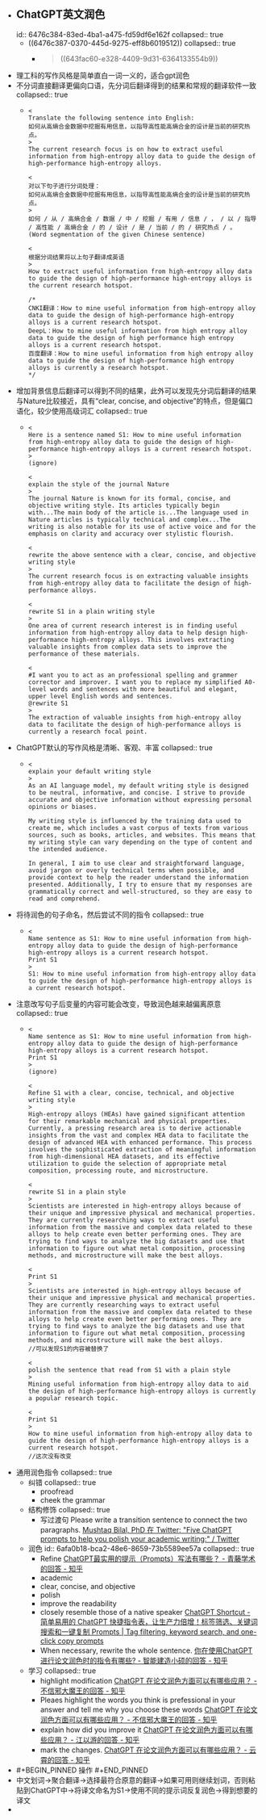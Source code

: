 - ## ChatGPT英文润色
  id:: 6476c384-83ed-4ba1-a475-fd59df6e162f
  collapsed:: true
	- ((6476c387-0370-445d-9275-eff8b6019512))
	  collapsed:: true
		- > ((643fac60-e328-4409-9d31-6364133554b9))
- 理工科的写作风格是简单直白一词一义的，适合gpt润色
- 不分词直接翻译更偏向口语，先分词后翻译得到的结果和常规的翻译软件一致
  collapsed:: true
	- ``` 
	  <
	  Translate the following sentence into English: 
	  如何从高熵合金数据中挖掘有用信息，以指导高性能高熵合金的设计是当前的研究热点。
	  >
	  The current research focus is on how to extract useful information from high-entropy alloy data to guide the design of high-performance high-entropy alloys.
	  
	  <
	  对以下句子进行分词处理：
	  如何从高熵合金数据中挖掘有用信息，以指导高性能高熵合金的设计是当前的研究热点。
	  >
	  如何 / 从 / 高熵合金 / 数据 / 中 / 挖掘 / 有用 / 信息 / ， / 以 / 指导 / 高性能 / 高熵合金 / 的 / 设计 / 是 / 当前 / 的 / 研究热点 / 。
	  (Word segmentation of the given Chinese sentence)
	  
	  <
	  根据分词结果将以上句子翻译成英语
	  >
	  How to extract useful information from high-entropy alloy data to guide the design of high-performance high-entropy alloys is the current research hotspot.
	  
	  /*
	  CNKI翻译：How to mine useful information from high-entropy alloy data to guide the design of high-performance high-entropy alloys is a current research hotspot.
	  DeepL：How to mine useful information from high entropy alloy data to guide the design of high performance high entropy alloys is a current research hotspot.
	  百度翻译：How to mine useful information from high entropy alloy data to guide the design of high-performance high entropy alloys is currently a research hotspot.
	  */
	  ```
- 增加背景信息后翻译可以得到不同的结果，此外可以发现先分词后翻译的结果与Nature比较接近，具有“clear, concise, and objective”的特点，但是偏口语化，较少使用高级词汇
  collapsed:: true
	- ``` 
	  <
	  Here is a sentence named S1: How to mine useful information from high-entropy alloy data to guide the design of high-performance high-entropy alloys is a current research hotspot.
	  >
	  (ignore)
	  
	  <
	  explain the style of the journal Nature
	  >
	  The journal Nature is known for its formal, concise, and objective writing style. Its articles typically begin with...The main body of the article is...The language used in Nature articles is typically technical and complex...The writing is also notable for its use of active voice and for the emphasis on clarity and accuracy over stylistic flourish.
	  
	  <
	  rewrite the above sentence with a clear, concise, and objective writing style
	  >
	  The current research focus is on extracting valuable insights from high-entropy alloy data to facilitate the design of high-performance alloys.
	  
	  <
	  rewrite S1 in a plain writing style
	  >
	  One area of current research interest is in finding useful information from high-entropy alloy data to help design high-performance high-entropy alloys. This involves extracting valuable insights from complex data sets to improve the performance of these materials.
	  
	  <
	  #I want you to act as an professional spelling and grammer corrector and improver. I want you to replace my simplified A0-level words and sentences with more beautiful and elegant, upper level English words and sentences. 
	  @rewrite S1
	  >
	  The extraction of valuable insights from high-entropy alloy data to facilitate the design of high-performance alloys is currently a research focal point.
	  ```
- ChatGPT默认的写作风格是清晰、客观、丰富
  collapsed:: true
	- ``` 
	  <
	  explain your default writing style
	  >
	  As an AI language model, my default writing style is designed to be neutral, informative, and concise. I strive to provide accurate and objective information without expressing personal opinions or biases.
	  
	  My writing style is influenced by the training data used to create me, which includes a vast corpus of texts from various sources, such as books, articles, and websites. This means that my writing style can vary depending on the type of content and the intended audience.
	  
	  In general, I aim to use clear and straightforward language, avoid jargon or overly technical terms when possible, and provide context to help the reader understand the information presented. Additionally, I try to ensure that my responses are grammatically correct and well-structured, so they are easy to read and comprehend.
	  ```
- 将待润色的句子命名，然后尝试不同的指令
  collapsed:: true
	- ``` 
	  <
	  Name sentence as S1: How to mine useful information from high-entropy alloy data to guide the design of high-performance high-entropy alloys is a current research hotspot.
	  Print S1
	  >
	  S1: How to mine useful information from high-entropy alloy data to guide the design of high-performance high-entropy alloys is a current research hotspot.
	  ```
- 注意改写句子后变量的内容可能会改变，导致润色越来越偏离原意
  collapsed:: true
	- ``` 
	  <
	  Name sentence as S1: How to mine useful information from high-entropy alloy data to guide the design of high-performance high-entropy alloys is a current research hotspot.
	  Print S1
	  >
	  (ignore)
	  
	  <
	  Refine S1 with a clear, concise, technical, and objective writing style
	  >
	  High-entropy alloys (HEAs) have gained significant attention for their remarkable mechanical and physical properties. Currently, a pressing research area is to derive actionable insights from the vast and complex HEA data to facilitate the design of advanced HEA with enhanced performance. This process involves the sophisticated extraction of meaningful information from high-dimensional HEA datasets, and its effective utilization to guide the selection of appropriate metal composition, processing route, and microstructure.
	  
	  <
	  rewrite S1 in a plain style
	  >
	  Scientists are interested in high-entropy alloys because of their unique and impressive physical and mechanical properties. They are currently researching ways to extract useful information from the massive and complex data related to these alloys to help create even better performing ones. They are trying to find ways to analyze the big datasets and use that information to figure out what metal composition, processing methods, and microstructure will make the best alloys.
	  
	  <
	  Print S1
	  >
	  Scientists are interested in high-entropy alloys because of their unique and impressive physical and mechanical properties. They are currently researching ways to extract useful information from the massive and complex data related to these alloys to help create even better performing ones. They are trying to find ways to analyze the big datasets and use that information to figure out what metal composition, processing methods, and microstructure will make the best alloys.
	  //可以发现S1的内容被替换了
	  
	  <
	  polish the sentence that read from S1 with a plain style
	  >
	  Mining useful information from high-entropy alloy data to aid the design of high-performance high-entropy alloys is currently a popular research topic.
	  
	  <
	  Print S1
	  >
	  How to mine useful information from high-entropy alloy data to guide the design of high-performance high-entropy alloys is a current research hotspot.
	  //这次没有改变
	  ```
- 通用润色指令
  collapsed:: true
	- 纠错
	  collapsed:: true
		- proofread
		- cheek the grammar
	- 结构修饰
	  collapsed:: true
		- 写过渡句 Please write a transition sentence to connect the two paragraphs. [Mushtaq Bilal, PhD 在 Twitter: "Five ChatGPT prompts to help you polish your academic writing:" / Twitter](https://twitter.com/MushtaqBilalPhD/status/1642404540413620224)
	- 润色
	  id:: 6afa0b18-bca2-48e6-8659-73b5589ee57a
	  collapsed:: true
		- Refine [ChatGPT最实用的提示（Prompts）写法有哪些？ - 青藤学术的回答 - 知乎](https://www.zhihu.com/question/584402332/answer/2954056753)
		- academic
		- clear, concise, and objective
		- polish
		- improve the readability
		- closely resemble those of a native speaker [ChatGPT Shortcut - 简单易用的 ChatGPT 快捷指令表，让生产力倍增！标签筛选、关键词搜索和一键复制 Prompts | Tag filtering, keyword search, and one-click copy prompts](https://www.aishort.top/?tags=contribute)
		- When necessary, rewrite the whole sentence. [你在使用ChatGPT进行论文润色时的指令有哪些? - 智能建造小硕的回答 - 知乎](https://www.zhihu.com/question/593971202/answer/2972199269)
	- 学习
	  collapsed:: true
		- highlight modification [ChatGPT 在论文润色方面可以有哪些应用？ - 不信邪大魔王的回答 - 知乎](https://www.zhihu.com/question/582506176/answer/2886438948)
		- Pleaes highlight the words you think is prefessional in your answer and tell me why
		  you choose these words [ChatGPT 在论文润色方面可以有哪些应用？ - 不信邪大魔王的回答 - 知乎](https://www.zhihu.com/question/582506176/answer/2886438948)
		- explain how did you improve it [ChatGPT 在论文润色方面可以有哪些应用？ - 江以游的回答 - 知乎](https://www.zhihu.com/question/582506176/answer/2888414897)
		- mark the changes. [ChatGPT 在论文润色方面可以有哪些应用？ - 云霄的回答 - 知乎](https://www.zhihu.com/question/582506176/answer/2937826814)
- #+BEGIN_PINNED
  操作
  #+END_PINNED
- 中文划词->聚合翻译->选择最符合原意的翻译->如果可用则继续划词，否则粘贴到ChatGPT中->将译文命名为S1->使用不同的提示词反复润色->得到想要的译文
-